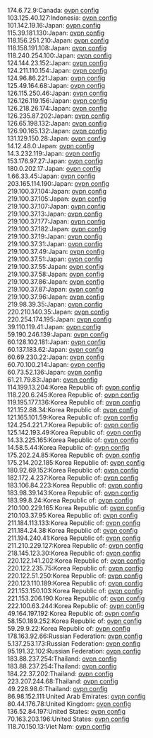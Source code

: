 174.6.72.9:Canada: [ovpn config](vpn/174_6_72_9.ovpn)  
103.125.40.127:Indonesia: [ovpn config](vpn/103_125_40_127.ovpn)  
101.142.19.16:Japan: [ovpn config](vpn/101_142_19_16.ovpn)  
115.39.181.130:Japan: [ovpn config](vpn/115_39_181_130.ovpn)  
118.156.251.210:Japan: [ovpn config](vpn/118_156_251_210.ovpn)  
118.158.191.108:Japan: [ovpn config](vpn/118_158_191_108.ovpn)  
118.240.254.100:Japan: [ovpn config](vpn/118_240_254_100.ovpn)  
124.144.23.152:Japan: [ovpn config](vpn/124_144_23_152.ovpn)  
124.211.110.154:Japan: [ovpn config](vpn/124_211_110_154.ovpn)  
124.96.86.221:Japan: [ovpn config](vpn/124_96_86_221.ovpn)  
125.49.164.68:Japan: [ovpn config](vpn/125_49_164_68.ovpn)  
126.115.250.46:Japan: [ovpn config](vpn/126_115_250_46.ovpn)  
126.126.119.156:Japan: [ovpn config](vpn/126_126_119_156.ovpn)  
126.218.26.174:Japan: [ovpn config](vpn/126_218_26_174.ovpn)  
126.235.87.202:Japan: [ovpn config](vpn/126_235_87_202.ovpn)  
126.65.198.132:Japan: [ovpn config](vpn/126_65_198_132.ovpn)  
126.90.165.132:Japan: [ovpn config](vpn/126_90_165_132.ovpn)  
131.129.150.28:Japan: [ovpn config](vpn/131_129_150_28.ovpn)  
14.12.48.0:Japan: [ovpn config](vpn/14_12_48_0.ovpn)  
14.3.232.119:Japan: [ovpn config](vpn/14_3_232_119.ovpn)  
153.176.97.27:Japan: [ovpn config](vpn/153_176_97_27.ovpn)  
180.0.202.17:Japan: [ovpn config](vpn/180_0_202_17.ovpn)  
1.66.33.45:Japan: [ovpn config](vpn/1_66_33_45.ovpn)  
203.165.114.190:Japan: [ovpn config](vpn/203_165_114_190.ovpn)  
219.100.37.104:Japan: [ovpn config](vpn/219_100_37_104.ovpn)  
219.100.37.105:Japan: [ovpn config](vpn/219_100_37_105.ovpn)  
219.100.37.107:Japan: [ovpn config](vpn/219_100_37_107.ovpn)  
219.100.37.13:Japan: [ovpn config](vpn/219_100_37_13.ovpn)  
219.100.37.177:Japan: [ovpn config](vpn/219_100_37_177.ovpn)  
219.100.37.182:Japan: [ovpn config](vpn/219_100_37_182.ovpn)  
219.100.37.19:Japan: [ovpn config](vpn/219_100_37_19.ovpn)  
219.100.37.31:Japan: [ovpn config](vpn/219_100_37_31.ovpn)  
219.100.37.49:Japan: [ovpn config](vpn/219_100_37_49.ovpn)  
219.100.37.51:Japan: [ovpn config](vpn/219_100_37_51.ovpn)  
219.100.37.55:Japan: [ovpn config](vpn/219_100_37_55.ovpn)  
219.100.37.58:Japan: [ovpn config](vpn/219_100_37_58.ovpn)  
219.100.37.86:Japan: [ovpn config](vpn/219_100_37_86.ovpn)  
219.100.37.87:Japan: [ovpn config](vpn/219_100_37_87.ovpn)  
219.100.37.96:Japan: [ovpn config](vpn/219_100_37_96.ovpn)  
219.98.39.35:Japan: [ovpn config](vpn/219_98_39_35.ovpn)  
220.210.140.35:Japan: [ovpn config](vpn/220_210_140_35.ovpn)  
220.254.174.195:Japan: [ovpn config](vpn/220_254_174_195.ovpn)  
39.110.119.41:Japan: [ovpn config](vpn/39_110_119_41.ovpn)  
59.190.246.139:Japan: [ovpn config](vpn/59_190_246_139.ovpn)  
60.128.102.181:Japan: [ovpn config](vpn/60_128_102_181.ovpn)  
60.137.183.62:Japan: [ovpn config](vpn/60_137_183_62.ovpn)  
60.69.230.22:Japan: [ovpn config](vpn/60_69_230_22.ovpn)  
60.70.100.214:Japan: [ovpn config](vpn/60_70_100_214.ovpn)  
60.73.52.136:Japan: [ovpn config](vpn/60_73_52_136.ovpn)  
61.21.79.83:Japan: [ovpn config](vpn/61_21_79_83.ovpn)  
114.199.13.204:Korea Republic of: [ovpn config](vpn/114_199_13_204.ovpn)  
118.220.6.245:Korea Republic of: [ovpn config](vpn/118_220_6_245.ovpn)  
119.195.177.136:Korea Republic of: [ovpn config](vpn/119_195_177_136.ovpn)  
121.152.88.34:Korea Republic of: [ovpn config](vpn/121_152_88_34.ovpn)  
121.165.101.59:Korea Republic of: [ovpn config](vpn/121_165_101_59.ovpn)  
124.254.221.7:Korea Republic of: [ovpn config](vpn/124_254_221_7.ovpn)  
125.142.193.49:Korea Republic of: [ovpn config](vpn/125_142_193_49.ovpn)  
14.33.225.165:Korea Republic of: [ovpn config](vpn/14_33_225_165.ovpn)  
14.58.5.44:Korea Republic of: [ovpn config](vpn/14_58_5_44.ovpn)  
175.202.24.85:Korea Republic of: [ovpn config](vpn/175_202_24_85.ovpn)  
175.214.202.185:Korea Republic of: [ovpn config](vpn/175_214_202_185.ovpn)  
180.92.69.152:Korea Republic of: [ovpn config](vpn/180_92_69_152.ovpn)  
182.172.4.237:Korea Republic of: [ovpn config](vpn/182_172_4_237.ovpn)  
183.106.84.223:Korea Republic of: [ovpn config](vpn/183_106_84_223.ovpn)  
183.98.39.143:Korea Republic of: [ovpn config](vpn/183_98_39_143.ovpn)  
183.99.8.24:Korea Republic of: [ovpn config](vpn/183_99_8_24.ovpn)  
210.100.229.165:Korea Republic of: [ovpn config](vpn/210_100_229_165.ovpn)  
210.103.37.95:Korea Republic of: [ovpn config](vpn/210_103_37_95.ovpn)  
211.184.113.133:Korea Republic of: [ovpn config](vpn/211_184_113_133.ovpn)  
211.184.24.38:Korea Republic of: [ovpn config](vpn/211_184_24_38.ovpn)  
211.194.240.41:Korea Republic of: [ovpn config](vpn/211_194_240_41.ovpn)  
211.210.229.127:Korea Republic of: [ovpn config](vpn/211_210_229_127.ovpn)  
218.145.123.30:Korea Republic of: [ovpn config](vpn/218_145_123_30.ovpn)  
220.122.141.202:Korea Republic of: [ovpn config](vpn/220_122_141_202.ovpn)  
220.122.235.75:Korea Republic of: [ovpn config](vpn/220_122_235_75.ovpn)  
220.122.51.250:Korea Republic of: [ovpn config](vpn/220_122_51_250.ovpn)  
220.123.110.189:Korea Republic of: [ovpn config](vpn/220_123_110_189.ovpn)  
221.153.150.103:Korea Republic of: [ovpn config](vpn/221_153_150_103.ovpn)  
221.153.206.190:Korea Republic of: [ovpn config](vpn/221_153_206_190.ovpn)  
222.100.63.244:Korea Republic of: [ovpn config](vpn/222_100_63_244.ovpn)  
49.164.197.192:Korea Republic of: [ovpn config](vpn/49_164_197_192.ovpn)  
58.150.189.252:Korea Republic of: [ovpn config](vpn/58_150_189_252.ovpn)  
59.29.9.22:Korea Republic of: [ovpn config](vpn/59_29_9_22.ovpn)  
178.163.92.66:Russian Federation: [ovpn config](vpn/178_163_92_66.ovpn)  
5.137.253.173:Russian Federation: [ovpn config](vpn/5_137_253_173.ovpn)  
95.191.32.102:Russian Federation: [ovpn config](vpn/95_191_32_102.ovpn)  
183.88.237.254:Thailand: [ovpn config](vpn/183_88_237_254.ovpn)  
183.88.237.254:Thailand: [ovpn config](vpn/183_88_237_254.ovpn)  
184.22.37.202:Thailand: [ovpn config](vpn/184_22_37_202.ovpn)  
223.207.244.68:Thailand: [ovpn config](vpn/223_207_244_68.ovpn)  
49.228.98.6:Thailand: [ovpn config](vpn/49_228_98_6.ovpn)  
86.98.152.111:United Arab Emirates: [ovpn config](vpn/86_98_152_111.ovpn)  
80.44.176.78:United Kingdom: [ovpn config](vpn/80_44_176_78.ovpn)  
136.52.84.197:United States: [ovpn config](vpn/136_52_84_197.ovpn)  
70.163.203.196:United States: [ovpn config](vpn/70_163_203_196.ovpn)  
118.70.150.13:Viet Nam: [ovpn config](vpn/118_70_150_13.ovpn)  
